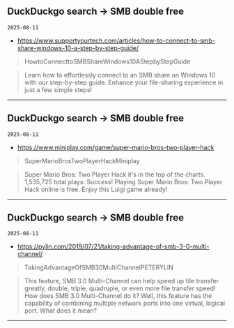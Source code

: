## DuckDuckgo search -> SMB double free
`2025-08-11`

* https://www.supportyourtech.com/articles/how-to-connect-to-smb-share-windows-10-a-step-by-step-guide/

<blockquote>
 HowtoConnecttoSMBShareWindows10AStepbyStepGuide
</blockquote>
<blockquote>
Learn how to effortlessly connect to an SMB share on Windows 10 with our step-by-step guide. Enhance your file-sharing experience in just a few simple steps!
</blockquote>

---

## DuckDuckgo search -> SMB double free
`2025-08-11`

* https://www.miniplay.com/game/super-mario-bros-two-player-hack

<blockquote>
 SuperMarioBrosTwoPlayerHackMiniplay
</blockquote>
<blockquote>
Super Mario Bros: Two Player Hack it's in the top of the charts. 1,535,725 total plays: Success! Playing Super Mario Bros: Two Player Hack online is free. Enjoy this Luigi game already!
</blockquote>

---

## DuckDuckgo search -> SMB double free
`2025-08-11`

* https://pylin.com/2019/07/21/taking-advantage-of-smb-3-0-multi-channel/

<blockquote>
 TakingAdvantageOfSMB30MultiChannelPETERYLIN
</blockquote>
<blockquote>
This feature, SMB 3.0 Multi-Channel can help speed up file transfer greatly, double, triple, quadruple, or even more file transfer speed! How does SMB 3.0 Multi-Channel do it? Well, this feature has the capability of combining multiple network ports into one virtual, logical port. What does it mean?
</blockquote>

---


